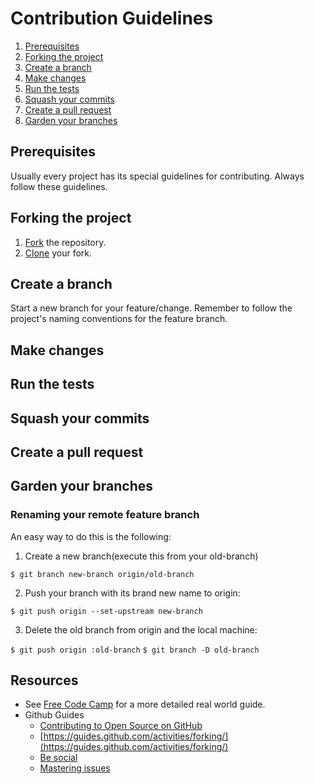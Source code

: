# Contribution Guidelines

1. [Prerequisites](#prerequisites)
2. [Forking the project](#forking-the-project)
3. [Create a branch](#create-a-branch)
4. [Make changes](#make-changes)
5. [Run the tests](#run-the-tests)
6. [Squash your commits](#squash-your-commits)
7. [Create a pull request](#create-a-pull-request)
8. [Garden your branches](#garden-your-branches)

## Prerequisites

Usually every project has its special guidelines for contributing. Always follow these guidelines.

## Forking the project

1. [Fork](https://help.github.com/articles/fork-a-repo/) the repository.
2. [Clone](https://help.github.com/articles/cloning-a-repository/) your fork.

## Create a branch

Start a new branch for your feature/change. Remember to follow the project's naming conventions for the feature branch.

## Make changes

## Run the tests

## Squash your commits

## Create a pull request

## Garden your branches

### Renaming your remote feature branch

An easy way to do this is the following:

1) Create a new branch(execute this from your old-branch)

`$ git branch new-branch origin/old-branch`

2) Push your branch with its brand new name to origin:

`$ git push origin --set-upstream new-branch`

3) Delete the old branch from origin and the local machine:

`$ git push origin :old-branch`
`$ git branch -D old-branch`

## Resources

- See [Free Code Camp](https://github.com/FreeCodeCamp/how-to-contribute-to-open-source) for a more detailed real world guide.
- Github Guides
  - [Contributing to Open Source on GitHub](https://guides.github.com/activities/contributing-to-open-source/)
  - [https://guides.github.com/activities/forking/](https://guides.github.com/activities/forking/)
  - [Be social](https://guides.github.com/activities/socialize/)
  - [Mastering issues](https://guides.github.com/features/issues/)
